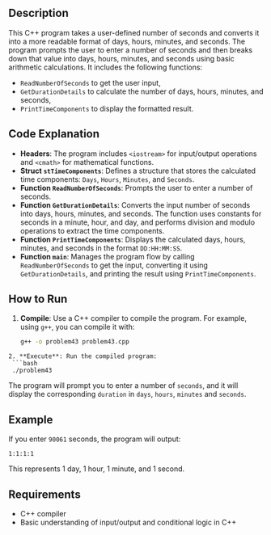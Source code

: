 ## Description
This C++ program takes a user-defined number of seconds and converts it into a more readable format of 
days, hours, minutes, and seconds. The program prompts the user to enter a number of seconds and then
breaks down that value into days, hours, minutes, and seconds using basic arithmetic calculations. It includes
the following functions:
- `ReadNumberOfSeconds` to get the user input,
- `GetDurationDetails` to calculate the number of days, hours, minutes, and seconds,
- `PrintTimeComponents` to display the formatted result.

## Code Explanation

- **Headers**: The program includes `<iostream>` for input/output operations and `<cmath>` for mathematical functions.
- **Struct `stTimeComponents`**: Defines a structure that stores the calculated time components: `Days`, `Hours`, `Minutes`, and `Seconds`.
- **Function `ReadNumberOfSeconds`**: Prompts the user to enter a number of seconds.
- **Function `GetDurationDetails`**: Converts the input number of seconds into days, hours, minutes, and seconds. The function uses constants for seconds in a minute, hour, and day, and performs division and modulo operations to extract the time components.
- **Function `PrintTimeComponents`**: Displays the calculated days, hours, minutes, and seconds in the format `DD:HH:MM:SS`.
- **Function `main`**: Manages the program flow by calling `ReadNumberOfSeconds` to get the input, converting it using `GetDurationDetails`, and printing the result using `PrintTimeComponents`.

## How to Run

1. **Compile**: Use a C++ compiler to compile the program. For example, using `g++`, you can compile it with:
   ```bash
   g++ -o problem43 problem43.cpp
  ```
2. **Execute**: Run the compiled program:
   ```bash
   ./problem43
   ```
The program will prompt you to enter a number of `seconds`, and it will display the corresponding `duration` in `days`, `hours`, `minutes` and  `seconds`.
## Example

If you enter `90061` seconds, the program will output:
```
1:1:1:1
```
This represents 1 day, 1 hour, 1 minute, and 1 second.
## Requirements
- C++ compiler
- Basic understanding of input/output and conditional logic in C++

